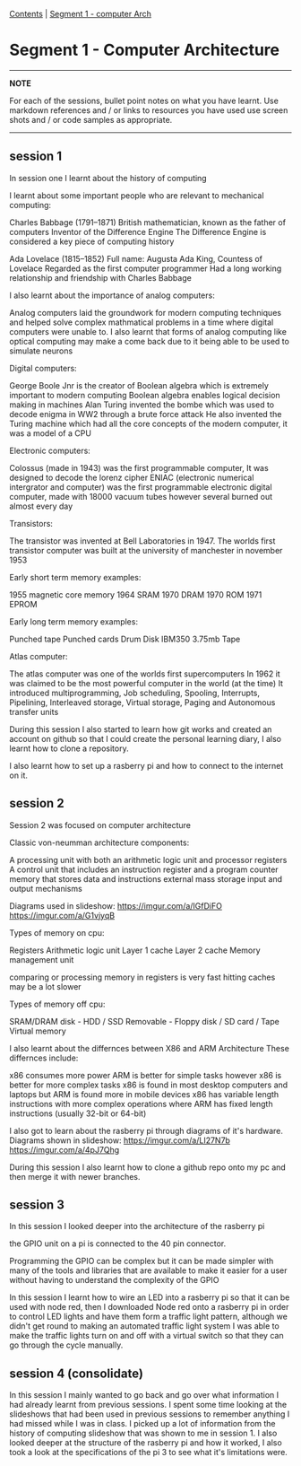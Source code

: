 [Contents](../personal_learning_record/personal_learning_record.md) | [Segment 1 - computer Arch](../personal_learning_record/segment1.md) 

# Segment 1 - Computer Architecture

---
**NOTE**

For each of the sessions, bullet point notes on what you have learnt.
Use markdown references and / or links to resources you have used
use  screen shots and / or code samples as appropriate.

---

## session 1
In session one I learnt about the history of computing

I learnt about some important people who are relevant to mechanical computing:

Charles Babbage (1791–1871)
British mathematician, known as the father of computers
Inventor of the Difference Engine
The Difference Engine is considered a key piece of computing history

Ada Lovelace (1815–1852)
Full name: Augusta Ada King, Countess of Lovelace
Regarded as the first computer programmer
Had a long working relationship and friendship with Charles Babbage


I also learnt about the importance of analog computers:

Analog computers laid the groundwork for modern computing techniques and helped solve complex mathmatical problems in a time where digital computers were unable to.
I also learnt that forms of analog computing like optical computing may make a come back due to it being able to be used to simulate neurons


Digital computers:

George Boole Jnr is the creator of Boolean algebra which is extremely important to modern computing
Boolean algebra enables logical decision making in machines
Alan Turing invented the bombe which was used to decode enigma in WW2 through a brute force attack
He also invented the Turing machine which had all the core concepts of the modern computer, it was a model of a CPU


Electronic computers:

Colossus (made in 1943) was the first programmable computer, It was designed to decode the lorenz cipher
ENIAC (electronic numerical intergrator and computer) was the first programmable electronic digital computer, made with 18000 vacuum tubes however several burned out almost every day

Transistors:

The transistor was invented at Bell Laboratories in 1947.
The worlds first transistor computer was built at the university of manchester in november 1953

Early short term memory examples:

1955 magnetic core memory
1964 SRAM
1970 DRAM
1970 ROM
1971 EPROM


Early long term memory examples:

Punched tape
Punched cards
Drum
Disk IBM350 3.75mb
Tape


Atlas computer:

The atlas computer was one of the worlds first supercomputers
In 1962 it was claimed to be the most powerful computer in the world (at the time)
It introduced multiprogramming, Job scheduling, Spooling, Interrupts, Pipelining, Interleaved storage, Virtual storage, Paging and Autonomous transfer units



During this session I also started to learn how git works and created an account on github so that I could create the personal learning diary, I also learnt how to clone a repository.

I also learnt how to set up a rasberry pi and how to connect to the internet on it.


## session 2

Session 2 was focused on computer architecture


Classic von-neumman architecture components:

A processing unit with both an arithmetic logic unit and processor registers
A control unit that includes an instruction register and a program counter
memory that stores data and instructions 
external mass storage
input and output mechanisms

Diagrams used in slideshow: https://imgur.com/a/IGfDiFO  https://imgur.com/a/G1vjyqB


Types of memory on cpu:

Registers
Arithmetic logic unit
Layer 1 cache
Layer 2 cache
Memory management unit

comparing or processing memory in registers is very fast
hitting caches may be a lot slower


Types of memory off cpu:

SRAM/DRAM
disk - HDD / SSD
Removable - Floppy disk / SD card / Tape
Virtual memory



I also learnt about the differnces between X86 and ARM Architecture
These differnces include:

x86 consumes more power
ARM is better for simple tasks however x86 is better for more complex tasks
x86 is found in most desktop computers and laptops but ARM is found more in mobile devices
x86 has variable length instructions with more complex operations where ARM has fixed length instructions (usually 32-bit or 64-bit)

I also got to learn about the rasberry pi through diagrams of it's hardware.
Diagrams shown in slideshow: https://imgur.com/a/LI27N7b      https://imgur.com/a/4pJ7Qhg



During this session I also learnt how to clone a github repo onto my pc and then merge it with newer branches.

## session 3

In this session I looked deeper into the architecture of the rasberry pi

the GPIO unit on a pi is connected to the 40 pin connector.

Programming the GPIO can be complex but it can be made simpler with many of the tools and libraries that are available to make it easier for a user without having to understand the complexity of the GPIO

In this session I learnt how to wire an LED into a rasberry pi so that it can be used with node red, then I downloaded Node red onto a rasberry pi in order to control LED lights and have them form a traffic light pattern, although we didn't get round to making an automated traffic light system I was able to make the traffic lights turn on and off with a virtual switch so that they can go through the cycle manually.


## session 4 (consolidate)

In this session I mainly wanted to go back and go over what information I had already learnt from previous sessions.
I spent some time looking at the slideshows that had been used in previous sessions to remember anything I had missed while I was in class. I picked up a lot of information from the history of computing slideshow that was shown to me in session 1. I also looked deeper at the structure of the rasberry pi and how it worked, I also took a look at the specifications of the pi 3 to see what it's limitations were.
